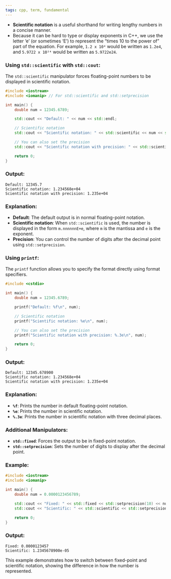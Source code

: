 ```yaml
---
tags: cpp, term, fundamental
---
```


- **Scientific notation** is a useful shorthand for writing lengthy numbers in a concise manner.
- Because it can be hard to type or display exponents in C++, we use the letter ‘e’ (or sometimes ‘E’) to represent the “times 10 to the power of” part of the equation. For example, `1.2 x 10⁴` would be written as `1.2e4`, and `5.9722 x 10²⁴` would be written as `5.9722e24`.

### Using `std::scientific` with `std::cout`:

The `std::scientific` manipulator forces floating-point numbers to be displayed in scientific notation.

```cpp
#include <iostream>
#include <iomanip> // For std::scientific and std::setprecision

int main() {
    double num = 12345.6789;

    std::cout << "Default: " << num << std::endl;

    // Scientific notation
    std::cout << "Scientific notation: " << std::scientific << num << std::endl;

    // You can also set the precision
    std::cout << "Scientific notation with precision: " << std::scientific << std::setprecision(3) << num << std::endl;

    return 0;
}
```

### Output:

```
Default: 12345.7
Scientific notation: 1.234568e+04
Scientific notation with precision: 1.235e+04
```

### Explanation:
- **Default**: The default output is in normal floating-point notation.
- **Scientific notation**: When `std::scientific` is used, the number is displayed in the form `m.nnnnnnE+e`, where `m` is the mantissa and `e` is the exponent.
- **Precision**: You can control the number of digits after the decimal point using `std::setprecision`.

### Using `printf`:

The `printf` function allows you to specify the format directly using format specifiers.

```cpp
#include <cstdio>

int main() {
    double num = 12345.6789;

    printf("Default: %f\n", num);

    // Scientific notation
    printf("Scientific notation: %e\n", num);

    // You can also set the precision
    printf("Scientific notation with precision: %.3e\n", num);

    return 0;
}
```

### Output:

```
Default: 12345.678900
Scientific notation: 1.234568e+04
Scientific notation with precision: 1.235e+04
```

### Explanation:
- **`%f`**: Prints the number in default floating-point notation.
- **`%e`**: Prints the number in scientific notation.
- **`%.3e`**: Prints the number in scientific notation with three decimal places.

### Additional Manipulators:
- **`std::fixed`**: Forces the output to be in fixed-point notation.
- **`std::setprecision`**: Sets the number of digits to display after the decimal point.

### Example:

```cpp
#include <iostream>
#include <iomanip>

int main() {
    double num = 0.0000123456789;

    std::cout << "Fixed: " << std::fixed << std::setprecision(10) << num << std::endl;
    std::cout << "Scientific: " << std::scientific << std::setprecision(10) << num << std::endl;

    return 0;
}
```

### Output:

```
Fixed: 0.0000123457
Scientific: 1.2345678900e-05
```

This example demonstrates how to switch between fixed-point and scientific notation, showing the difference in how the number is represented.